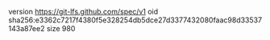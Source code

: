 version https://git-lfs.github.com/spec/v1
oid sha256:e3362c7217f4380f5e328254db5dce27d3377432080faac98d33537143a87ee2
size 980
